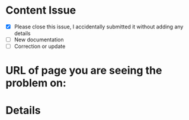 # Content Issue
<!-- Select the appropriate option -->
- [x] Please close this issue, I accidentally submitted it without adding any details
- [ ] New documentation
- [ ] Correction or update

# URL of page you are seeing the problem on:

# Details
<!-- Tell us about the issue you saw. A clear description, links, and screenshots help us fix it faster. -->
